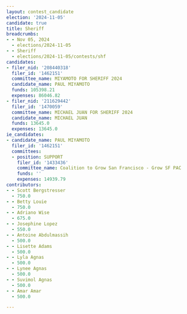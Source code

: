 ```yaml
---
layout: contest_candidate
election: '2024-11-05'
candidate: true
title: Sheriff
breadcrumbs:
- - Nov 05, 2024
  - elections/2024-11-05
- - Sheriff
  - elections/2024-11-05/contests/shf
candidates:
- filer_nid: '208440318'
  filer_id: '1462151'
  committee_name: MIYAMOTO FOR SHERIFF 2024
  candidate_name: PAUL MIYAMOTO
  funds: 105398.21
  expenses: 86046.82
- filer_nid: '211629442'
  filer_id: '1470059'
  committee_name: MICHAEL JUAN FOR SHERIFF 2024
  candidate_name: MICHAEL JUAN
  funds: 13645.0
  expenses: 13645.0
ie_candidates:
- candidate_name: PAUL MIYAMOTO
  filer_id: '1462151'
  committees:
  - position: SUPPORT
    filer_id: '1433436'
    committee_name: Coalition to Grow San Francisco - Grow SF PAC
    funds: ''
    expenses: 14939.79
contributors:
- - Scott Bergstresser
  - 750.0
- - Betty Louie
  - 750.0
- - Adriano Wise
  - 675.0
- - Josephine Lopez
  - 550.0
- - Antoine Abdulmassih
  - 500.0
- - Lisette Adams
  - 500.0
- - Lyla Agnas
  - 500.0
- - Lynee Agnas
  - 500.0
- - Suvimol Agnas
  - 500.0
- - Amar Amar
  - 500.0

---
```


